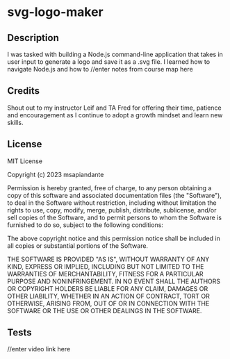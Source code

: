# svg-logo-maker

## Description

I was tasked with building a Node.js command-line application that takes in user input to generate a logo and save it as a .svg file. I learned how to navigate Node.js and how to //enter notes from course map here 


## Credits
Shout out to my instructor Leif and TA Fred for offering their time, patience and encouragement as I continue to adopt a growth mindset and learn new skills.  


## License

MIT License

Copyright (c) 2023 msapiandante

Permission is hereby granted, free of charge, to any person obtaining a copy
of this software and associated documentation files (the "Software"), to deal
in the Software without restriction, including without limitation the rights
to use, copy, modify, merge, publish, distribute, sublicense, and/or sell
copies of the Software, and to permit persons to whom the Software is
furnished to do so, subject to the following conditions:

The above copyright notice and this permission notice shall be included in all
copies or substantial portions of the Software.

THE SOFTWARE IS PROVIDED "AS IS", WITHOUT WARRANTY OF ANY KIND, EXPRESS OR
IMPLIED, INCLUDING BUT NOT LIMITED TO THE WARRANTIES OF MERCHANTABILITY,
FITNESS FOR A PARTICULAR PURPOSE AND NONINFRINGEMENT. IN NO EVENT SHALL THE
AUTHORS OR COPYRIGHT HOLDERS BE LIABLE FOR ANY CLAIM, DAMAGES OR OTHER
LIABILITY, WHETHER IN AN ACTION OF CONTRACT, TORT OR OTHERWISE, ARISING FROM,
OUT OF OR IN CONNECTION WITH THE SOFTWARE OR THE USE OR OTHER DEALINGS IN THE
SOFTWARE.


## Tests

//enter video link here 